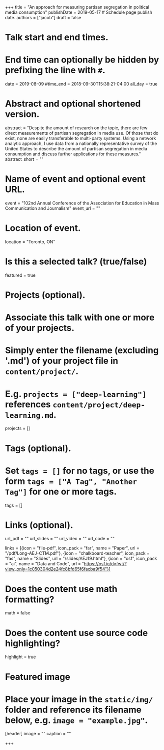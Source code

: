 +++
title = "An approach for measuring partisan segregation in political media consumption"
publishDate = 2019-05-17 # Schedule page publish date.
authors = ["jacob"]
draft = false

# Talk start and end times.
#   End time can optionally be hidden by prefixing the line with `#`.
date = 2019-08-09
#time_end = 2018-09-30T15:38:21-04:00
all_day = true

# Abstract and optional shortened version.
abstract = "Despite the amount of research on the topic, there are few direct measurements of partisan segregation in media use. Of those that do exist, none are easily transferable to multi-party systems. Using a network analytic approach, I use data from a nationally representative survey of the United States to describe the amount of partisan segregation in media consumption and discuss further applications for these measures."
abstract_short = ""

# Name of event and optional event URL.
event = "102nd Annual Conference of the Association for Education in Mass Communication and Journalism"
event_url = ""

# Location of event.
location = "Toronto, ON"

# Is this a selected talk? (true/false)
featured = true

# Projects (optional).
#   Associate this talk with one or more of your projects.
#   Simply enter the filename (excluding '.md') of your project file in `content/project/`.
#   E.g. `projects = ["deep-learning"]` references `content/project/deep-learning.md`.
projects = []

# Tags (optional).
#   Set `tags = []` for no tags, or use the form `tags = ["A Tag", "Another Tag"]` for one or more tags.
tags = []

# Links (optional).
url_pdf = ""
url_slides = ""
url_video = ""
url_code = ""

links = [{icon = "file-pdf", icon_pack = "far", name = "Paper", url = "/pdf/Long-AEJ-CTM.pdf"},
{icon = "chalkboard-teacher", icon_pack = "fas", name = "Slides", url = "/slides/AEJ19.html"},
{icon = "osf", icon_pack = "ai", name = "Data and Code", url = "https://osf.io/dvfwt/?view_only=1c050304d2e24fc8bfd65f6facba9f54"}]

# Does the content use math formatting?
math = false

# Does the content use source code highlighting?
highlight = true

# Featured image
# Place your image in the `static/img/` folder and reference its filename below, e.g. `image = "example.jpg"`.
[header]
image = ""
caption = ""

+++
